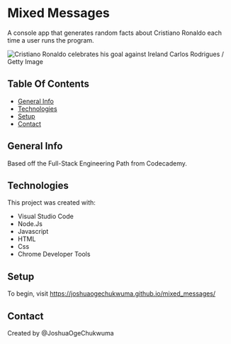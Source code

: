# Mixed Messages
A console app that generates random facts about Cristiano Ronaldo each time a user runs the program.

![Cristiano Ronaldo celebrates his goal against Ireland Carlos Rodrigues / Getty Image](https://a.espncdn.com/combiner/i?img=%2Fphoto%2F2021%2F0901%2Fr903506_1296x729_16%2D9.jpg&w=570&format=jpg)

## Table Of Contents
* [General Info](general-info)
* [Technologies](technologies)
* [Setup](setup)
* [Contact](contact)

## General Info
Based off the Full-Stack Engineering Path from Codecademy.

## Technologies
This project was created with:
* Visual Studio Code
* Node.Js
* Javascript
* HTML
* Css
* Chrome Developer Tools

## Setup
To begin, visit https://joshuaogechukwuma.github.io/mixed_messages/

## Contact
Created by @JoshuaOgeChukwuma
